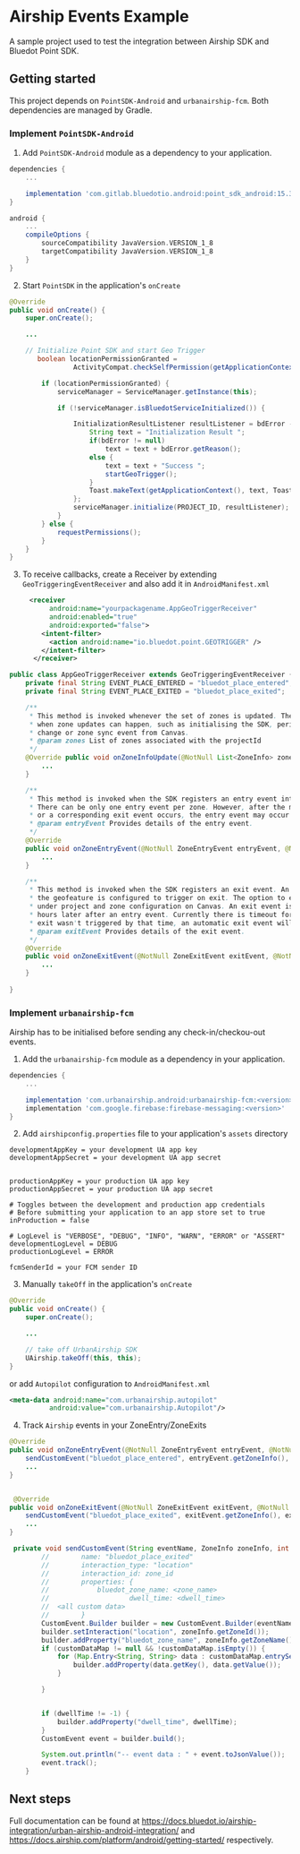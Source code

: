 # Airship Events Example

A sample project used to test the integration between Airship SDK and Bluedot Point SDK.

## Getting started

This project depends on `PointSDK-Android` and `urbanairship-fcm`. Both dependencies are managed by Gradle.

### Implement `PointSDK-Android`

1. Add `PointSDK-Android` module as a dependency to your application.

```groovy
dependencies {
    ...

    implementation 'com.gitlab.bluedotio.android:point_sdk_android:15.3.0'
}

android {
    ...
    compileOptions {
        sourceCompatibility JavaVersion.VERSION_1_8
        targetCompatibility JavaVersion.VERSION_1_8
    }
}
```

2. Start `PointSDK` in the application's `onCreate`

```java
@Override
public void onCreate() {
    super.onCreate();

    ...

    // Initialize Point SDK and start Geo Trigger
       boolean locationPermissionGranted =
                ActivityCompat.checkSelfPermission(getApplicationContext(), Manifest.permission.ACCESS_FINE_LOCATION) == PackageManager.PERMISSION_GRANTED;

        if (locationPermissionGranted) {
            serviceManager = ServiceManager.getInstance(this);

            if (!serviceManager.isBluedotServiceInitialized()) {

                InitializationResultListener resultListener = bdError -> {
                    String text = "Initialization Result ";
                    if(bdError != null)
                        text = text + bdError.getReason();
                    else {
                        text = text + "Success ";
                        startGeoTrigger();
                    }
                    Toast.makeText(getApplicationContext(), text, Toast.LENGTH_LONG).show();
                };
                serviceManager.initialize(PROJECT_ID, resultListener);
            }
        } else {
            requestPermissions();
        }
    }
}
```

3. To receive callbacks, create a Receiver by extending `GeoTriggeringEventReceiver` and also add it in `AndroidManifest.xml`

```xml
     <receiver
          android:name="yourpackagename.AppGeoTriggerReceiver"
          android:enabled="true"
          android:exported="false">
        <intent-filter>
          <action android:name="io.bluedot.point.GEOTRIGGER" />
        </intent-filter>
      </receiver>
```

```java
public class AppGeoTriggerReceiver extends GeoTriggeringEventReceiver {
    private final String EVENT_PLACE_ENTERED = "bluedot_place_entered";
    private final String EVENT_PLACE_EXITED = "bluedot_place_exited";

    /**
     * This method is invoked whenever the set of zones is updated. There are a number of situations
     * when zone updates can happen, such as initialising the SDK, periodic update, significant location
     * change or zone sync event from Canvas.
     * @param zones List of zones associated with the projectId
     */
    @Override public void onZoneInfoUpdate(@NotNull List<ZoneInfo> zones, @NotNull Context context) {
        ...
    }

    /**
     * This method is invoked when the SDK registers an entry event into a geofeature.
     * There can be only one entry event per zone. However, after the minimum retrigger time lapses,
     * or a corresponding exit event occurs, the entry event may occur again.
     * @param entryEvent Provides details of the entry event.
     */
    @Override
    public void onZoneEntryEvent(@NotNull ZoneEntryEvent entryEvent, @NotNull Context context) {
        ...
    }

    /**
     * This method is invoked when the SDK registers an exit event. An exit event can be triggered if
     * the geofeature is configured to trigger on exit. The option to enable exit events can be found
     * under project and zone configuration on Canvas. An exit event is a pending event and might occur
     * hours later after an entry event. Currently there is timeout for an exit of 24 hours. If an
     * exit wasn't triggered by that time, an automatic exit event will be registered.
     * @param exitEvent Provides details of the exit event.
     */
    @Override
    public void onZoneExitEvent(@NotNull ZoneExitEvent exitEvent, @NotNull Context context) {
        ...
    }
    
}
```

### Implement `urbanairship-fcm`

Airship has to be initialised before sending any check-in/checkou-out events.

1. Add the `urbanairship-fcm` module as a dependency in your application.

```groovy
dependencies {
    ...

    implementation 'com.urbanairship.android:urbanairship-fcm:<version>'
    implementation 'com.google.firebase:firebase-messaging:<version>'
}
```

2. Add `airshipconfig.properties` file to your application's `assets` directory

```
developmentAppKey = your development UA app key 
developmentAppSecret = your development UA app secret


productionAppKey = your production UA app key
productionAppSecret = your production UA app secret

# Toggles between the development and production app credentials
# Before submitting your application to an app store set to true
inProduction = false

# LogLevel is "VERBOSE", "DEBUG", "INFO", "WARN", "ERROR" or "ASSERT"
developmentLogLevel = DEBUG
productionLogLevel = ERROR

fcmSenderId = your FCM sender ID
```

3. Manually `takeOff` in the application's `onCreate`

```java
@Override
public void onCreate() {
    super.onCreate();

    ...

    // take off UrbanAirship SDK
    UAirship.takeOff(this, this);
}
```

or add `Autopilot` configuration to `AndroidManifest.xml`

```xml
<meta-data android:name="com.urbanairship.autopilot"
          android:value="com.urbanairship.Autopilot"/>
```

4. Track `Airship` events in your ZoneEntry/ZoneExits

```java
@Override
public void onZoneEntryEvent(@NotNull ZoneEntryEvent entryEvent, @NotNull Context context) {
    sendCustomEvent("bluedot_place_entered", entryEvent.getZoneInfo(), entryEvent.getZoneInfo().getCustomData());
    ...
}


 @Override
public void onZoneExitEvent(@NotNull ZoneExitEvent exitEvent, @NotNull Context context) {
    sendCustomEvent("bluedot_place_exited", exitEvent.getZoneInfo(), exitEvent.getDwellTime(), exitEvent.getZoneInfo().getCustomData());
    ...
}

 private void sendCustomEvent(String eventName, ZoneInfo zoneInfo, int dwellTime, Map<String, String> customDataMap) {
        //        name: "bluedot_place_exited"
        //        interaction_type: "location"
        //        interaction_id: zone_id
        //        properties: {
        //            bluedot_zone_name: <zone_name>
        //                    dwell_time: <dwell_time>
        //  <all custom data>
        //        }
        CustomEvent.Builder builder = new CustomEvent.Builder(eventName);
        builder.setInteraction("location", zoneInfo.getZoneId());
        builder.addProperty("bluedot_zone_name", zoneInfo.getZoneName());
        if (customDataMap != null && !customDataMap.isEmpty()) {
            for (Map.Entry<String, String> data : customDataMap.entrySet()) {
                builder.addProperty(data.getKey(), data.getValue());
            }

        }


        if (dwellTime != -1) {
            builder.addProperty("dwell_time", dwellTime);
        }
        CustomEvent event = builder.build();

        System.out.println("-- event data : " + event.toJsonValue());
        event.track();
    }


```

## Next steps
Full documentation can be found at https://docs.bluedot.io/airship-integration/urban-airship-android-integration/ and https://docs.airship.com/platform/android/getting-started/ respectively.
